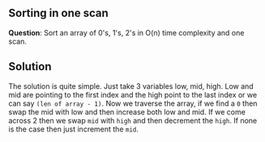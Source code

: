 ## Sorting in one scan

__Question__: Sort an array of 0's, 1's, 2's in O(n) time complexity and one scan.

## Solution

The solution is quite simple. Just take 3 variables low, mid, high. Low and mid are pointing to the first index and the high point to the last index or we can say `(len of array - 1)`. Now we traverse the array, if we find a `0` then swap the mid with low and then increase both low and mid. If we come across 2 then we swap `mid` with `high` and then decrement the `high`. If none is the case then just increment the `mid`.
